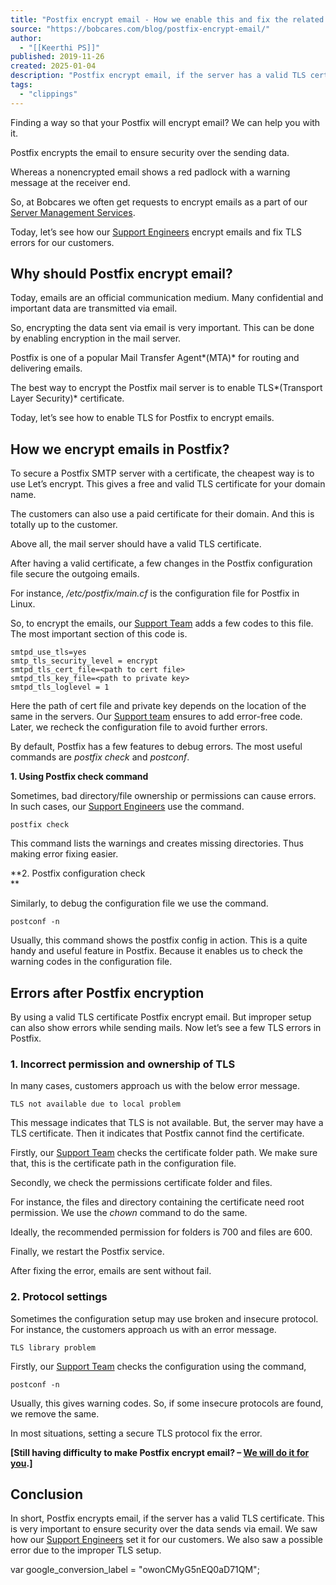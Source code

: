 ```yaml
---
title: "Postfix encrypt email - How we enable this and fix the related errors?"
source: "https://bobcares.com/blog/postfix-encrypt-email/"
author:
  - "[[Keerthi PS]]"
published: 2019-11-26
created: 2025-01-04
description: "Postfix encrypt email, if the server has a valid TLS certificate. This is very important to ensure security over the data sends via email."
tags:
  - "clippings"
---
```

Finding a way so that your Postfix will encrypt email? We can help you with it.

Postfix encrypts the email to ensure security over the sending data.

Whereas a nonencrypted email shows a red padlock with a warning message at the receiver end.

So, at Bobcares we often get requests to encrypt emails as a part of our [Server Management Services](https://bobcares.com/server-management-services/).

Today, let’s see how our [Support Engineers](https://bobcares.com/server-management-services/) encrypt emails and fix TLS errors for our customers.

## Why should Postfix encrypt email?

Today, emails are an official communication medium. Many confidential and important data are transmitted via email.

So, encrypting the data sent via email is very important. This can be done by enabling encryption in the mail server.

Postfix is one of a popular Mail Transfer Agent*(MTA)* for routing and delivering emails.

The best way to encrypt the Postfix mail server is to enable TLS*(Transport Layer Security)* certificate.

Today, let’s see how to enable TLS for Postfix to encrypt emails.

## How we encrypt emails in Postfix?

To secure a Postfix SMTP server with a certificate, the cheapest way is to use Let’s encrypt. This gives a free and valid TLS certificate for your domain name.

The customers can also use a paid certificate for their domain. And this is totally up to the customer.

Above all, the mail server should have a valid TLS certificate.

After having a valid certificate, a few changes in the Postfix configuration file secure the outgoing emails.

For instance, */etc/postfix/main.cf* is the configuration file for Postfix in Linux.

So, to encrypt the emails, our [Support Team](https://bobcares.com/server-management-services/) adds a few codes to this file. The most important section of this code is.

```
smtpd_use_tls=yes
smtp_tls_security_level = encrypt
smtpd_tls_cert_file=<path to cert file>
smtpd_tls_key_file=<path to private key>
smtpd_tls_loglevel = 1
```

Here the path of cert file and private key depends on the location of the same in the servers. Our [Support team](https://bobcares.com/server-management-services/) ensures to add error-free code. Later, we recheck the configuration file to avoid further errors.

By default, Postfix has a few features to debug errors. The most useful commands are *postfix check* and *postconf*.

**1\. Using Postfix check command**

Sometimes, bad directory/file ownership or permissions can cause errors. In such cases, our [Support Engineers](https://bobcares.com/server-management-services/) use the command.

```
postfix check
```

This command lists the warnings and creates missing directories. Thus making error fixing easier.

**2\. Postfix configuration check  
**

Similarly, to debug the configuration file we use the command.

```
postconf -n
```

Usually, this command shows the postfix config in action. This is a quite handy and useful feature in Postfix. Because it enables us to check the warning codes in the configuration file.

## Errors after Postfix encryption

By using a valid TLS certificate Postfix encrypt email. But improper setup can also show errors while sending mails. Now let’s see a few TLS errors in Postfix.

### 1\. Incorrect permission and ownership of TLS

In many cases, customers approach us with the below error message.

```
TLS not available due to local problem
```

This message indicates that TLS is not available. But, the server may have a TLS certificate. Then it indicates that Postfix cannot find the certificate.

Firstly, our [Support Team](https://bobcares.com/server-management-services/) checks the certificate folder path. We make sure that, this is the certificate path in the configuration file.

Secondly, we check the permissions certificate folder and files.

For instance, the files and directory containing the certificate need root permission. We use the *chown* command to do the same.

Ideally, the recommended permission for folders is 700 and files are 600.

Finally, we restart the Postfix service.

After fixing the error, emails are sent without fail.

### 2\. Protocol settings

Sometimes the configuration setup may use broken and insecure protocol. For instance, the customers approach us with an error message.

```
TLS library problem
```

Firstly, our [Support Team](https://bobcares.com/server-management-services/) checks the configuration using the command,

```
postconf -n
```

Usually, this gives warning codes. So, if some insecure protocols are found, we remove the same.

In most situations, setting a secure TLS protocol fix the error.

**\[Still having difficulty to make Postfix encrypt email? – [We will do it for you](https://bobcares.com/server-management-services/).\]**

## Conclusion

In short, Postfix encrypts email, if the server has a valid TLS certificate. This is very important to ensure security over the data sends via email. We saw how our [Support Engineers](https://bobcares.com/server-management-services/) set it for our customers. We also saw a possible error due to the improper TLS setup.

var google\_conversion\_label = "owonCMyG5nEQ0aD71QM";